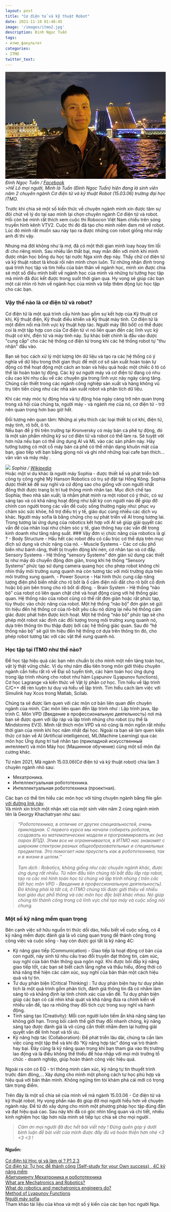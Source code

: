 ```yaml
---
layout: post
title: "Cơ điện tử và kỹ thuật Robot"
date: 2021-11-10 01:48:45
image: '/images/itmo2.jpg'
description: Đinh Ngọc Tuấn
tags:
- итмо_факультет
categories:
- ITMO
twitter_text:
---
```



<div class="gallery-box">
    <img src="/images/admin/tuan.jpg">
  <em>Đinh Ngọc Tuấn / <a href="https://www.facebook.com/profile.php?id=100011042762760" target="_blank">Facebook</a></em>
</div>
><cite>Hế Lô mọi người, Mình là Tuấn (Đinh Ngọc Tuấn) hiện đang là sinh viên năm 2 chuyên ngành Cơ điện tử và kỹ thuật Robot (15.03.06) trường đại học ITMO.</cite>

Trước khi chia sẻ một số kiến thức về chuyên ngành mình xin được tâm sự đôi chút về lý do tại sao mình lại chọn chuyên ngành Cơ điện tử và robot. Hồi còn bé mình rất thích xem cuộc thi Robocon Việt Nam chiếu trên sóng truyền hình kênh VTV2. Cuộc thi đó đã tạo cho mình niềm đam mê về robot. Lúc đó mình rất muốn sau này tạo ra được những con robot giống như mấy anh đi thi vậy. 

Nhưng mà đời không như là mơ, đã có một thời gian mình loay hoay tìm lối đi cho riêng mình. Sau nhiều lần thất bại, may mắn đến với mình khi mình được nhận học bổng du học tại nước Nga xinh đẹp này. Thấy chữ cơ điện tử và kỹ thuật robot là khoái rồi nên mình chọn luôn. Từ những nhận định trong quá trình học tập và tìm hiểu của bản thân về ngành học, mình xin được chia sẻ một số điều mình biết về ngành học của mình và những tư tưởng học tập mà mình đã đúc kết được trong suốt thời gian qua. Hy vọng sẽ giúp các bạn một cái nhìn rõ hơn về ngành học của mình và tiếp thêm  động lực học tập cho các bạn. 
### Vậy thế nào là cơ điện tử và robot?
Cơ điện tử là một quá trình cấu hình bao gồm sự kết hợp của Kỹ thuật cơ khí, Kỹ thuật điện, Kỹ thuật điều khiển và Kỹ thuật máy tính. Cơ điện tử là một điểm nối mà lĩnh vực kỹ thuật hợp tác. Người máy (Rô bốt)  có thể được coi là một tập hợp con của Cơ điện tử vì nó liên quan đến các lĩnh vực kỹ thuật cơ khí, điện tử và máy tính này. Sự khác biệt chính là đầu vào được "cung cấp" cho các hệ thống cơ điện tử trong khi các hệ thống robot tự "thu nhận" đầu vào.

Bạn sẽ học cách xử lý một lượng lớn dữ liệu và tạo ra các hệ thống có ý nghĩa về dữ liệu trong thời gian thực để một cơ sở sản xuất hoàn toàn tự động có thể hoạt động một cách an toàn và hiệu quả hoặc một chiếc ô tô có thể lái hoàn toàn tự động. Các kỹ sư người máy và cơ điện tử đang có nhu cầu cao khi nhu cầu về các chuyên gia trong lĩnh vực này ngày càng tăng. Chúng cần thiết trong các ngành công nghiệp sản xuất và hàng không vũ trụ tiên tiến cũng như các nhà sản xuất robot và phân tích dữ liệu.

Khi các máy móc tự động hóa và tự động hóa ngày càng trở nên quan trọng trong xã hội của chúng ta, người máy - và ngành mẹ của nó, cơ điện tử - trở nên quan trọng hơn bao giờ hết.

Đối tượng nên quan tâm: Những ai yêu thích các loại thiết bị cơ khí, điện tử, máy tính, rô bốt, ô tô.<br>Nếu bạn để ý thì trên trường tại Kronversky có máy bán cà phê tự động, đó là một sản phẩm những kỹ sư cơ điện tử và robot có thể làm ra. Sẽ tuyệt vời hơn nữa nếu bạn có thể ứng dụng AI và ML vào các sản phẩm này. Hãy tưởng tượng có một cỗ máy bán cà phê có thể nhận dạng khuôn mặt của bạn, giao tiếp với bạn bằng giọng nói và ghi nhớ những loại cafe bạn thích…vân vân và mây mây .
<div class="gallery-box">
    <img src="https://upload.wikimedia.org/wikipedia/commons/thumb/f/f8/Sophia_%28robot%29.jpg/800px-Sophia_%28robot%29.jpg">
  <em>Sophia / <a href="https://en.wikipedia.org/wiki/Sophia" target="_blank">Wikipedia</a></em>
</div>
Hoặc một ví dụ khác là người máy Sophia - được thiết kế và phát triển bởi công ty công nghệ Mỹ Hanson Robotics có trụ sở đặt tại Hồng Kông. Sophia được thiết kế để suy nghĩ và cử động sao cho giống với con người nhất đồng thời được trang bị trí tuệ thông minh nhân tạo. Mục đích chế tạo Sophia; theo nhà sản xuất; là nhằm phát minh ra một robot có ý thức, có sự sáng tạo và có khả năng hoạt động như bất kỳ con người nào để giúp đỡ chính con người trong các vấn đề cuộc sống thường ngày như: phục vụ chăm sóc sức khỏe, hỗ trợ điều trị y tế, giáo dục cùng nhiều các dịch vụ khác. Người máy sofia là bằng chứng cho sự phát triển về AI trong tương lai. Trong tương lai ứng dụng của robotics kết hợp với AI sẽ giúp giải quyết các vấn đề của nhân loại như chăm sóc y tế, giao thông hay các vấn đề trong kinh doanh như tăng năng suất.
### Vậy đơn vị chức năng của robotics là gì ? 
- Body Structure -  Hầu hết các  robot đều có cấu trúc cơ thể dựa trên mục đích sử dụng và chức năng của nó.
- Muscle Systems - Các cơ cấu phổ biến như bánh răng, thiết bị truyền động khí nén, cơ nhân tạo và cơ đẩy.
Sensory Systems - Hệ thống “sensory Systems” đơn giản sử dụng các thiết bị như máy dò chuyển động đơn giản, trong khi hệ thống “Sensory Systems” phức tạp sử dụng camera quang học cho phép robot không chỉ nhìn thấy môi trường xung quanh mà còn tương tác với môi trường dựa trên môi trường xung quanh.
- Power Source - Hai hình thức cung cấp năng lượng điện phổ biến nhất cho rô bốt là ổ cắm điện nối đất cho rô bốt cố định hoặc bộ pin bên trong cho rô bốt di động.
- Brain System - Hệ thống “não bộ” của robot có liên quan chặt chẽ và hoạt động cùng với hệ thống giác quan. Hệ thống não của robot cũng có thể rất đơn giản hoặc rất phức tạp, tùy thuộc vào chức năng của robot. Một hệ thống “não bộ” đơn giản sẽ gửi tín hiệu đến hệ thống cơ của rô-bốt yêu cầu nó dừng lại nếu hệ thống cảm giác được phát hiện được kích hoạt. Một hệ thống “não bộ” phức tạp sẽ cho phép một robot xác định các đối tượng trong môi trường xung quanh nó, dựa trên thông tin thu thập được bởi các hệ thống giác quan. Sau đó “hệ thống não bộ” sẽ gửi tín hiệu đến hệ thống cơ dựa trên thông tin đó, cho phép robot tương tác với các vật thể xung quanh nó. 

### Học tập tại ITMO như thế nào?
Để học tập hiệu quả các bạn nên chuẩn bị cho mình một nền tảng toán học, vật lý thật vững chắc. Ví dụ như năm đầu tiên trong môn giới thiệu chuyên ngành cần hiểu rất rõ về Đại số tuyến tính, các hàm toán học ứng dụng trong lập trình nhúng cho robot như hàm Lyapunov (Lyapunov functions), Cơ học Lagrange và kiến thức về Vật lý phần cơ học. Tìm hiểu về lập trình C/C++ để rèn luyện tư duy và hiểu về lập trình.  Tìm hiểu cách làm việc với Simulink hay Xcos trong Matlab, Scilab.

Chúng ta sẽ được làm quen với các môn cơ bản liên quan đến chuyên ngành của mình.  Các môn liên quan đến lập trình như : Lập trình java, lập trình C. Môn VPD (Введение в профессиональную деятельность) nơi mà bạn sẽ được quen với lắp ráp và lập trình nhúng cho robot (cụ thể là Mindstorms EV3). Mình rất thích môn VPD và nó cũng là môn ngốn rất nhiều thời gian của mình khi học năm nhất đại học.  Ngoài ra bạn sẽ làm quen kiến thức cơ bản về AI (Artificial intelligence), ML(Machine Learning) qua các môn học Ứng dụng trí tuệ nhân tạo (прикладной искусственный интеллект) và môn Máy học (Машинное обучение) cùng một số môn đại cương khác.

Từ năm 2021, Mã ngành 15.03.06(Cơ điện tử và kỹ thuật robot) chia làm 3 chuyên ngành nhỏ sau:  
- Мехатроника.  
- Интеллектуальная робототехника.  
- Интеллектуальная робототехника (проектная).
  
Các bạn có thể tìm hiểu các môn học với từng chuyên ngành bằng file gắn [với đường link này](https://www.google.com/url?q=https://vk.com/doc563228141_617153236?hash%3D95940875d35792f68f%26dl%3Dbde995cd232f19dda8&sa=D&source=docs&ust=1636534480620000&usg=AOvVaw3Y2AGJpTQU7sG9WL9nboAw).<br>
Và mình xin trích một nhận xét của một sinh viên năm 2 cùng ngành mình tên là Georgy Khachatryan như sau: 
><cite>“Робототехника, в отличие от других специальностей, очень прикладная. С первого курса мы начали собирать роботов, создавать из математические модели и программировать их (на парах ВПД). Этим все не ограничивается, в ИТМО нас знакомят с широким спектром разных общеобразовательных и специальных предметов. Это помогает нам преуспеть как в робототехника, так и в жизни в целом.’’ 
<br><br>Tạm dịch :  Robotics, không giống như các chuyên ngành khác, được ứng dụng rất nhiều. Từ năm đầu tiên chúng tôi bắt đầu lắp ráp robot, tạo ra các mô hình toán học từ chúng và lập trình nhúng ( trên các tiết học môn VPD - Введение в профессиональную деятельность). Đó không phải là tất cả, ở ITMO chúng tôi được giới thiệu về nhiều loại giáo dục phổ thông và các môn học đặc biệt khác nhau. Nó giúp chúng tôi thành công trong cả lĩnh vực chế tạo máy và cuộc sống nói chung.</cite>

### Một số kỹ năng mềm quan trọng 
Bên cạnh việc sở hữu nguồn tri thức dồi dào, hiểu biết về cuộc sống, có 4 kỹ năng mềm được đánh giá là vô cùng quan trọng để thành công trong công việc và cuộc sống  - hay còn được gọi tắt là kỹ năng 4C:
- Kỹ năng giao tiếp (Communication) - Giao tiếp là hoạt động cơ bản của con người, nảy sinh từ nhu cầu trao đổi truyền đạt thông tin, cảm xúc, suy nghĩ của bản thân thông qua ngôn ngữ. Khi được bồi đắp kỹ năng giao tiếp tốt, các bạn sẽ biết cách lắng nghe và thấu hiểu, đồng thời có khả năng thể hiện các cảm xúc, suy nghĩ của bản thân một cách hiệu quả và tự tin.
- Tư duy phản biện (Critical Thinking) : Tư duy phản biện hay tư duy phân tích là một quá trình gồm phân tích, đánh giá thông tin đã có nhằm làm sáng tỏ và khẳng định lại tính chính xác của vấn đề. Tư duy phản biện giúp các bạn có cái nhìn khái quát và khả năng đưa ra chính kiến về nhiều vấn đề, tạo ra những thay đổi tích cực trong suy nghĩ và hành động.
- Tính sáng tạo (Creativity):  Mỗi con người luôn tiềm ẩn khả năng sáng tạo không giới hạn. Trong bối cảnh thế giới thay đổi nhanh chóng, kỹ năng sáng tạo được đánh giá là vô cũng cần thiết nhằm đem lại hướng giải quyết vấn đề linh hoạt và tối ưu.
- Kỹ năng hợp tác (Collaboration): Để phát triển lâu dài, chúng ta cần làm việc cùng một tập thể và khi đó “Kỹ năng hợp tác” đóng vai trò thành hay bại. Đây cũng là kỹ năng quan trọng khi bạn tham gia vào thị trường lao động và là điều không thể thiếu để hòa nhập với mọi môi trường tổ chức - doanh nghiệp, giúp hoàn thành công việc hiệu quả.

Ngoài ra còn có EQ - trí thông minh cảm xúc, kỹ năng tự tin thuyết trình trước đám đông,... Xây dựng cho mình một phong cách tự học phù hợp và hiệu quả với bản thân mình. Không ngừng tìm tòi khám phá cái mới có trọng tâm trọng điểm. 

Trên đây là một số chia sẻ của mình về mã ngành 15.03.06 - Cơ điện tử và kỹ thuật robot. Hy vọng phần nào đó giúp đỡ mọi người hiểu hơn về chuyên ngành này. Để từ đó xây dựng cho mình một phương pháp học tập đúng đắn và đạt hiệu quả cao. Sau này khi đã có góc nhìn tổng quan và chi tiết, nhiều kinh nghiệm học tập hơn nữa mình sẽ tiếp tục chia sẻ cho mọi người .
><cite>Cảm ơn mọi người đã đọc hết bài viết này ! Đừng quên góp ý dưới bình luận để bài viết của mình được đầy đủ và hoàn thiện hơn nhé <3 <3 <3 !</cite>


#### Nguồn:
[Cơ điện tử Học gì và làm gì ? P1,2,3](https://www.youtube.com/watch?v=pjVHbu76LYU)<br>
[Cơ điện tử: Tự học để thành công (Self-study for your Own success) , 4C kỹ năng mềm](https://www.youtube.com/watch?v=shW5QnSrKdw&t=230s)<br>
[Абитуриенту Мехатроника и робототехника](https://www.vyatsu.ru/abiturientu/univers/dni-otkryityih-dverey-1/mehatronika-i-robototehnika-2.html)<br>
[What are Mechatronics and Robotics?](https://medium.com/@norahpink/what-is-mechatronics-8e8d4591949c)<br>
[What do robotics and mechatronics engineers do?](https://www.monash.edu/engineering/future-students/undergraduate-study/specialisations/robotics)<br>
[Method of Lyapunov Functions](https://math24.net/method-lyapunov-functions.html)<br>
[Người máy sofia](https://vi.wikipedia.org/wiki/Sophia_robot)<br>
Tham khảo tài liệu của khoa và một số ý kiến của các bạn học người Nga.